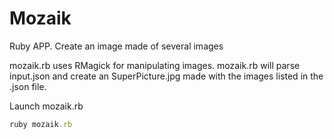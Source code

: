 # Mozaik
Ruby APP. Create an image made of several images

mozaik.rb uses RMagick for manipulating images. mozaik.rb will parse input.json and create an SuperPicture.jpg made with the images listed in the .json file. 

Launch mozaik.rb 
```ruby
ruby mozaik.rb
```
